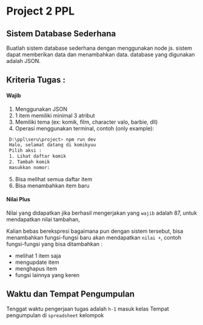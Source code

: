
# Project 2 PPL

## Sistem Database Sederhana

Buatlah sistem database sederhana dengan menggunakan node js. sistem dapat memberikan data dan menambahkan data. database yang digunakan adalah JSON.

## Kriteria Tugas : 

#### Wajib
1. Menggunakan JSON
2. 1 item memiliki minimal 3 atribut
3. Memiliki tema (ex: komik, film, character valo, barbie, dll)
4. Operasi menggunakan terminal, 
contoh (only example):

```bash
 D:\ppl\seru\project> npm run dev
 Halo, selamat datang di komikyuu
 Pilih aksi :
 1. Lihat daftar komik
 2. Tambah komik
 masukkan nomor: 
```

5. Bisa melihat semua daftar item
6. Bisa menambahkan item baru


#### Nilai Plus
Nilai yang didapatkan jika berhasil mengerjakan yang `wajib` adalah 87, untuk mendapatkan nilai tambahan, 

Kalian bebas berekspresi bagaimana pun dengan sistem tersebut, bisa menambahkan fungsi-fungsi baru akan mendapatkan `nilai +`, contoh fungsi-fungsi yang bisa ditambahkan :
- melihat 1 item saja
- mengupdate item
- menghapus item
- fungsi lainnya yang keren


## Waktu dan Tempat Pengumpulan
Tenggat waktu pengerjaan tugas adalah `h-1` masuk kelas
Tempat pengumpulan di `spreadsheet` kelompok


